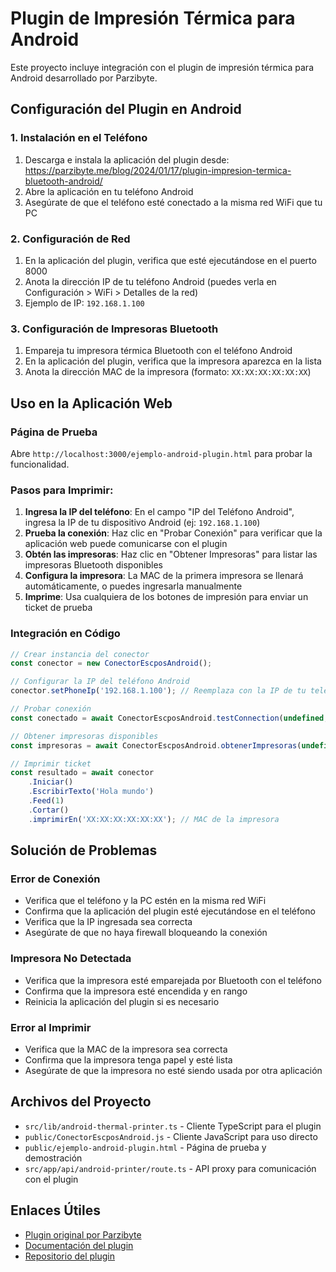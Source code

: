 # Plugin de Impresión Térmica para Android

Este proyecto incluye integración con el plugin de impresión térmica para Android desarrollado por Parzibyte.

## Configuración del Plugin en Android

### 1. Instalación en el Teléfono
1. Descarga e instala la aplicación del plugin desde: https://parzibyte.me/blog/2024/01/17/plugin-impresion-termica-bluetooth-android/
2. Abre la aplicación en tu teléfono Android
3. Asegúrate de que el teléfono esté conectado a la misma red WiFi que tu PC

### 2. Configuración de Red
1. En la aplicación del plugin, verifica que esté ejecutándose en el puerto 8000
2. Anota la dirección IP de tu teléfono Android (puedes verla en Configuración > WiFi > Detalles de la red)
3. Ejemplo de IP: `192.168.1.100`

### 3. Configuración de Impresoras Bluetooth
1. Empareja tu impresora térmica Bluetooth con el teléfono Android
2. En la aplicación del plugin, verifica que la impresora aparezca en la lista
3. Anota la dirección MAC de la impresora (formato: `XX:XX:XX:XX:XX:XX`)

## Uso en la Aplicación Web

### Página de Prueba
Abre `http://localhost:3000/ejemplo-android-plugin.html` para probar la funcionalidad.

### Pasos para Imprimir:
1. **Ingresa la IP del teléfono**: En el campo "IP del Teléfono Android", ingresa la IP de tu dispositivo Android (ej: `192.168.1.100`)
2. **Prueba la conexión**: Haz clic en "Probar Conexión" para verificar que la aplicación web puede comunicarse con el plugin
3. **Obtén las impresoras**: Haz clic en "Obtener Impresoras" para listar las impresoras Bluetooth disponibles
4. **Configura la impresora**: La MAC de la primera impresora se llenará automáticamente, o puedes ingresarla manualmente
5. **Imprime**: Usa cualquiera de los botones de impresión para enviar un ticket de prueba

### Integración en Código

```javascript
// Crear instancia del conector
const conector = new ConectorEscposAndroid();

// Configurar la IP del teléfono Android
conector.setPhoneIp('192.168.1.100'); // Reemplaza con la IP de tu teléfono

// Probar conexión
const conectado = await ConectorEscposAndroid.testConnection(undefined, '192.168.1.100');

// Obtener impresoras disponibles
const impresoras = await ConectorEscposAndroid.obtenerImpresoras(undefined, '192.168.1.100');

// Imprimir ticket
const resultado = await conector
    .Iniciar()
    .EscribirTexto('Hola mundo')
    .Feed(1)
    .Cortar()
    .imprimirEn('XX:XX:XX:XX:XX:XX'); // MAC de la impresora
```

## Solución de Problemas

### Error de Conexión
- Verifica que el teléfono y la PC estén en la misma red WiFi
- Confirma que la aplicación del plugin esté ejecutándose en el teléfono
- Verifica que la IP ingresada sea correcta
- Asegúrate de que no haya firewall bloqueando la conexión

### Impresora No Detectada
- Verifica que la impresora esté emparejada por Bluetooth con el teléfono
- Confirma que la impresora esté encendida y en rango
- Reinicia la aplicación del plugin si es necesario

### Error al Imprimir
- Verifica que la MAC de la impresora sea correcta
- Confirma que la impresora tenga papel y esté lista
- Asegúrate de que la impresora no esté siendo usada por otra aplicación

## Archivos del Proyecto

- `src/lib/android-thermal-printer.ts` - Cliente TypeScript para el plugin
- `public/ConectorEscposAndroid.js` - Cliente JavaScript para uso directo
- `public/ejemplo-android-plugin.html` - Página de prueba y demostración
- `src/app/api/android-printer/route.ts` - API proxy para comunicación con el plugin

## Enlaces Útiles

- [Plugin original por Parzibyte](https://parzibyte.me/blog/2024/01/17/plugin-impresion-termica-bluetooth-android/)
- [Documentación del plugin](https://parzibyte.me/blog)
- [Repositorio del plugin](https://github.com/parzibyte/plugin-impresion-termica-bluetooth-android)